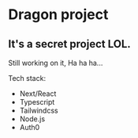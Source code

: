 # Dragon project

## It's a secret project LOL.

Still working on it, Ha ha ha...

Tech stack:

- Next/React
- Typescript
- Tailwindcss
- Node.js
- Auth0
